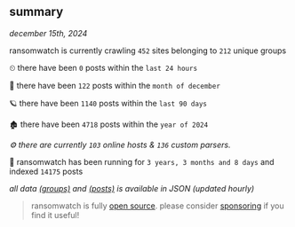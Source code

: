 
## summary
_december 15th, 2024_

ransomwatch is currently crawling `452` sites belonging to `212` unique groups

⏲ there have been `0` posts within the `last 24 hours`

🦈 there have been `122` posts within the `month of december`

🪐 there have been `1140` posts within the `last 90 days`

🏚 there have been `4718` posts within the `year of 2024`

_⚙️ there are currently `103` online hosts & `136` custom parsers._

🦕 ransomwatch has been running for `3 years, 3 months and 8 days` and indexed `14175` posts

_all data  [(groups)](http://ransomwhat.telemetry.ltd/groups) and [(posts)](http://ransomwhat.telemetry.ltd/posts) is available in JSON (updated hourly)_

> ransomwatch is fully [open source](https://github.com/joshhighet/ransomwatch#ransomwatch--). please consider [sponsoring](https://github.com/sponsors/joshhighet) if you find it useful!
